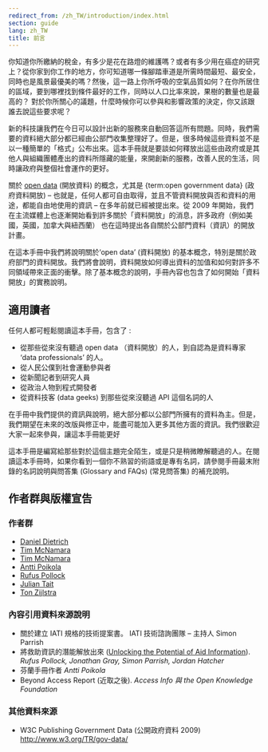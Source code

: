 ```yaml
---
redirect_from: /zh_TW/introduction/index.html
section: guide
lang: zh_TW
title: 前言
---
```


你知道你所繳納的稅金，有多少是花在路燈的維護嗎？或者有多少用在癌症的研究上？從你家到你工作的地方，你可知道哪一條腳踏車道是所需時間最短、最安全，同時也是風景最優美的嗎？然後，這一路上你所呼吸的空氣品質如何？在你所居住的區域，要到哪裡找到條件最好的工作，同時以人口比率來說，果樹的數量也是最高的？ 對於你所關心的議題，什麼時候你可以參與和影響政策的決定，你又該跟誰去說這些要求呢？

新的科技讓我們在今日可以設計出新的服務來自動回答這所有問題。同時，我們需要的資料絕大部分都已經由公部門收集整理好了。但是，很多時候這些資料並不是以一種簡單的「格式」公布出來。這本手冊就是要談如何釋放出這些由政府或是其他人與組織團體產出的資料所隱藏的能量，來開創新的服務，改善人民的生活，同時讓政府與整個社會運作的更好。

關於 [open data](/glossary/zh_TW/terms/open-data/) (開放資料) 的概念，尤其是 {term:open government data} (政府資料開放) – 也就是，任何人都可自由取得，並且不管資料開放與否和資料的用途，都能自由地使用的資訊 – 在多年前就已經被提出來。從 2009 年開始，我們在主流媒體上也逐漸開始看到許多關於「資料開放」的消息，許多政府（例如美國，英國，加拿大與紐西蘭） 也在這時提出各自關於公部門資料（資訊）的開放計畫。

在這本手冊中我們將說明關於‘open data’ (資料開放) 的基本概念，特別是關於政府部門的資料開放。我們將會說明，資料開放如何導出資料的加值和如何對許多不同領域帶來正面的衝擊。除了基本概念的說明，手冊內容也包含了如何開始「資料開放」的實務說明。

## 適用讀者

任何人都可輕鬆閱讀這本手冊，包含了 :

-   從那些從來沒有聽過 open data （資料開放）的人，到自認為是資料專家 ‘data professionals’ 的人。
-   從人民公僕到社會運動參與者
-   從新聞記者到研究人員
-   從政治人物到程式開發者
-   從資料技客 (data geeks) 到那些從來沒聽過 API 這個名詞的人

在手冊中我們提供的資訊與說明，絕大部分都以公部門所擁有的資料為主。但是，我們期望在未來的改版與修正中，能盡可能加入更多其他方面的資訊。我們很歡迎大家一起來參與，讓這本手冊能更好

這本手冊是編寫給那些對於這個主題完全陌生，或是只是稍微瞭解聽過的人。在閱讀這本手冊時，如果你看到一個你不熟習的術語或是專有名詞，請參閱手冊最末附錄的名詞說明與問答集 (Glossary and FAQs) (常見問答集) 的補充說明。

## 作者群與版權宣告

### 作者群

-   [Daniel Dietrich](http://ddie.me/)
-   [Tim McNamara](http://timmcnamara.co.nz)
-   [Tim McNamara](http://timmcnamara.co.nz)
-   [Antti Poikola](http://apoikola.wordpress.com/)
-   [Rufus Pollock](http://rufuspollock.org/)
-   [Julian Tait](http://www.littlestar.tv/)
-   [Ton Zijlstra](http://www.zylstra.org/)

### 內容引用資料來源說明

-   關於建立 IATI 規格的技術提案書。 IATI 技術諮詢團隊 – 主持人 Simon Parrish
-   將救助資訊的潛能解放出來 ([Unlocking the Potential of Aid Information](http://www.unlockingaid.info/)). *Rufus Pollock, Jonathan Gray, Simon Parrish, Jordan Hatcher*
-   芬蘭手冊作者 *Antti Poikola*
-   Beyond Access Report (近取之後). *Access Info 與 the Open Knowledge Foundation*

### 其他資料來源

-   W3C Publishing Government Data (公開政府資料 2009) <http://www.w3.org/TR/gov-data/>